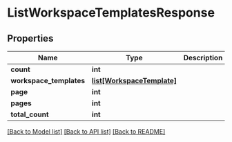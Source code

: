 # ListWorkspaceTemplatesResponse

## Properties
Name | Type | Description | Notes
------------ | ------------- | ------------- | -------------
**count** | **int** |  | [optional] 
**workspace_templates** | [**list[WorkspaceTemplate]**](WorkspaceTemplate.md) |  | [optional] 
**page** | **int** |  | [optional] 
**pages** | **int** |  | [optional] 
**total_count** | **int** |  | [optional] 

[[Back to Model list]](../README.md#documentation-for-models) [[Back to API list]](../README.md#documentation-for-api-endpoints) [[Back to README]](../README.md)


